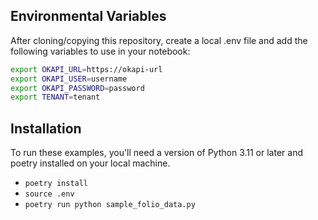 ## Environmental Variables 
After cloning/copying this repository, create a local .env file and add the following variables
to use in your notebook:

```bash
export OKAPI_URL=https://okapi-url
export OKAPI_USER=username
export OKAPI_PASSWORD=password
export TENANT=tenant
```

## Installation
To run these examples, you'll need a version of Python 3.11 or later and poetry installed on your local
machine.
- `poetry install`
- `source .env`
- `poetry run python sample_folio_data.py`